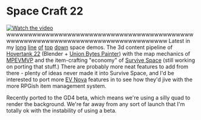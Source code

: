 # Space Craft 22
[![Watch the video](https://img.youtube.com/vi/1MED7rV_yug/hqdefault.jpg)](https://www.youtube.com/watch?v=1MED7rV_yug)
wwwwwwwwwwwwwwwwwwwwwwwwwwwwwwwwwwwwwwwwwwwwwwwwwwwwwwwwwwwwwwwwwwwwwwwwwwwwwwww
Latest in my [long](https://github.com/eamonnmr/zond) [line](https://github.com/eamonnmr/flythrough.space) [of](https://github.com/eamonnmr/orbital_fortress) [top](https://github.com/eamonnmr/mpevmvp) [down](https://github.com/eamonnmr/surviveSpace) space demos. The 3d content pipeline of [Hovertank 22](https://github.com/eamonnmr/hovertank-22) (Blender + [Union Bytes Painter](https://www.unionbytes.de/apps/ubpainter/)) with the map mechanics of [MPEVMVP](https://github.com/eamonnmr/mpevmvp) and the item-crafting "economy" of [Survive Space](https://github.com/eamonnmr/surviveSpace) (still working on porting that stuff.) There are probably more neat features to add from there - plenty of ideas never made it into Survive Space, and I'd be interested to port more [EV Nova](https://en.wikipedia.org/wiki/Escape_Velocity_Nova) features in to see how they'd jive with the more RPGish item management system.

Recently ported to the GD4 beta, which means we're using a silly quad to render the background. We're far away from any sort of launch that I'm totally ok with the instability of using a beta.

